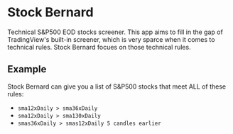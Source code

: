 # Stock Bernard
 
Technical S&P500 EOD stocks screener. This app aims to fill in the gap of TradingView's built-in screener, which is very sparce when it comes to technical rules. Stock Bernard focues on those technical rules. 

## Example
Stock Bernard can give you a list of S&P500 stocks that meet ALL of these rules:
- `sma12xDaily > sma36xDaily`
- `sma12xDaily > sma130xDaily`
- `smas36xDaily > smas12xDaily 5 candles earlier`
